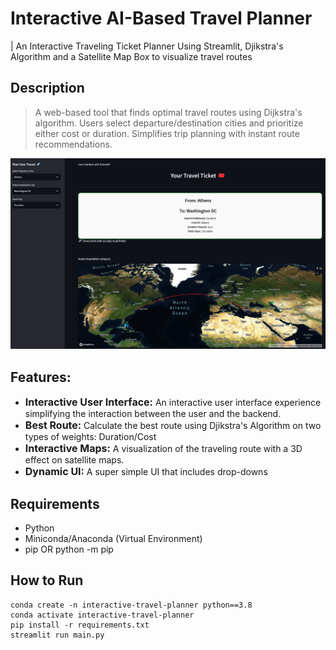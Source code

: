 # Interactive AI-Based Travel Planner
| An Interactive Traveling Ticket Planner Using Streamlit, Djikstra's Algorithm and a Satellite Map Box to visualize travel routes 

## Description
> A web-based tool that finds optimal travel routes using Dijkstra's algorithm. Users select departure/destination cities and prioritize either cost or duration. Simplifies trip planning with instant route recommendations.

<img src="figures/background.png">

## Features:
- <span style="font-size: 16px; font-weight: bold;">Interactive User Interface:</span> An interactive user interface experience simplifying the interaction between the user and the backend.
- <span style="font-size: 16px; font-weight: bold;">Best Route: </span> Calculate the best route using Djikstra's Algorithm on two types of weights: Duration/Cost
- <span style="font-size: 16px; font-weight: bold;">Interactive Maps:</span> A visualization of the traveling route with a 3D effect on satellite maps.
- <span style="font-size: 16px; font-weight: bold;">Dynamic UI:</span> A super simple UI that includes drop-downs


## Requirements
- Python
- Miniconda/Anaconda (Virtual Environment)
- pip OR python -m pip

## How to Run
```
conda create -n interactive-travel-planner python==3.8
conda activate interactive-travel-planner
pip install -r requirements.txt
streamlit run main.py
```

